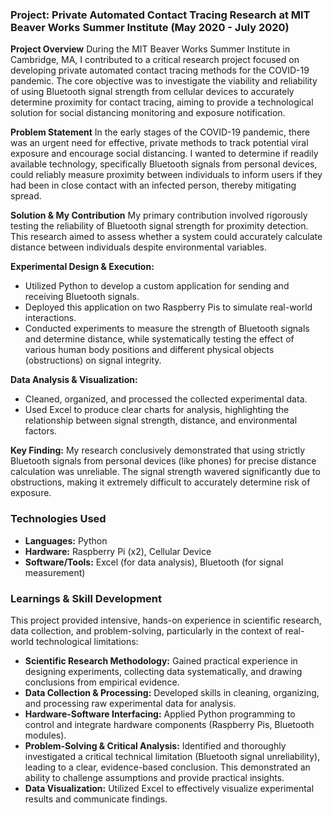 ### Project: Private Automated Contact Tracing Research at MIT Beaver Works Summer Institute (May 2020 - July 2020)

**Project Overview**
During the MIT Beaver Works Summer Institute in Cambridge, MA, I contributed to a critical research project focused on developing private automated contact tracing methods for the COVID-19 pandemic. The core objective was to investigate the viability and reliability of using Bluetooth signal strength from cellular devices to accurately determine proximity for contact tracing, aiming to provide a technological solution for social distancing monitoring and exposure notification.

**Problem Statement**
In the early stages of the COVID-19 pandemic, there was an urgent need for effective, private methods to track potential viral exposure and encourage social distancing. I wanted to determine if readily available technology, specifically Bluetooth signals from personal devices, could reliably measure proximity between individuals to inform users if they had been in close contact with an infected person, thereby mitigating spread.

**Solution & My Contribution**
My primary contribution involved rigorously testing the reliability of Bluetooth signal strength for proximity detection. This research aimed to assess whether a system could accurately calculate distance between individuals despite environmental variables.

**Experimental Design & Execution:**
* Utilized Python to develop a custom application for sending and receiving Bluetooth signals.
* Deployed this application on two Raspberry Pis to simulate real-world interactions.
* Conducted experiments to measure the strength of Bluetooth signals and determine distance, while systematically testing the effect of various human body positions and different physical objects (obstructions) on signal integrity.

**Data Analysis & Visualization:**
* Cleaned, organized, and processed the collected experimental data.
* Used Excel to produce clear charts for analysis, highlighting the relationship between signal strength, distance, and environmental factors.

**Key Finding:** My research conclusively demonstrated that using strictly Bluetooth signals from personal devices (like phones) for precise distance calculation was unreliable. The signal strength wavered significantly due to obstructions, making it extremely difficult to accurately determine risk of exposure.

### **Technologies Used**
* **Languages:** Python
* **Hardware:** Raspberry Pi (x2), Cellular Device
* **Software/Tools:** Excel (for data analysis), Bluetooth (for signal measurement)

### **Learnings & Skill Development**
This project provided intensive, hands-on experience in scientific research, data collection, and problem-solving, particularly in the context of real-world technological limitations:

* **Scientific Research Methodology:** Gained practical experience in designing experiments, collecting data systematically, and drawing conclusions from empirical evidence.
* **Data Collection & Processing:** Developed skills in cleaning, organizing, and processing raw experimental data for analysis.
* **Hardware-Software Interfacing:** Applied Python programming to control and integrate hardware components (Raspberry Pis, Bluetooth modules).
* **Problem-Solving & Critical Analysis:** Identified and thoroughly investigated a critical technical limitation (Bluetooth signal unreliability), leading to a clear, evidence-based conclusion. This demonstrated an ability to challenge assumptions and provide practical insights.
* **Data Visualization:** Utilized Excel to effectively visualize experimental results and communicate findings.